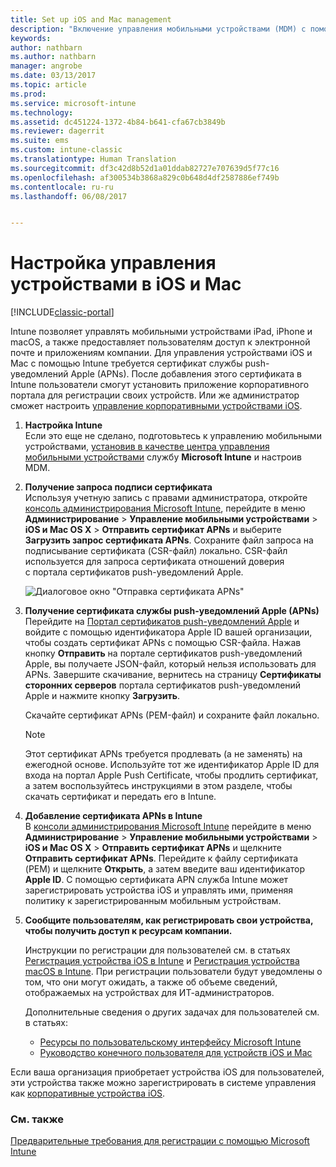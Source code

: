 ```yaml
---
title: Set up iOS and Mac management
description: "Включение управления мобильными устройствами (MDM) с помощью Microsoft Intune для устройств iOS, включая устройства iPad и iPhone, а также для устройств Mac OS X."
keywords: 
author: nathbarn
ms.author: nathbarn
manager: angrobe
ms.date: 03/13/2017
ms.topic: article
ms.prod: 
ms.service: microsoft-intune
ms.technology: 
ms.assetid: dc451224-1372-4b84-b641-cfa67cb3849b
ms.reviewer: dagerrit
ms.suite: ems
ms.custom: intune-classic
ms.translationtype: Human Translation
ms.sourcegitcommit: df3c42d8b52d1a01ddab82727e707639d5f77c16
ms.openlocfilehash: af300534b3868a829c0b648d4df2587886ef749b
ms.contentlocale: ru-ru
ms.lasthandoff: 06/08/2017


---
```


# <a name="set-up-ios-and-mac-device-management"></a>Настройка управления устройствами в iOS и Mac

[!INCLUDE[classic-portal](../includes/classic-portal.md)]

Intune позволяет управлять мобильными устройствами iPad, iPhone и macOS, а также предоставляет пользователям доступ к электронной почте и приложениям компании. Для управления устройствами iOS и Mac с помощью Intune требуется сертификат службы push-уведомлений Apple (APNs). После добавления этого сертификата в Intune пользователи смогут установить приложение корпоративного портала для регистрации своих устройств. Или же администратор сможет настроить [управление корпоративными устройствами iOS](enroll-corporate-owned-ios-devices-in-microsoft-intune.md).

1.  **Настройка Intune**<br>
    Если это еще не сделано, подготовьтесь к управлению мобильными устройствами, [установив в качестве центра управления мобильными устройствами](prerequisites-for-enrollment.md#step-2-set-mdm-authority) службу **Microsoft Intune** и настроив MDM.

2.  **Получение запроса подписи сертификата**<br>
    Используя учетную запись с правами администратора, откройте [консоль администрирования Microsoft Intune](https://manage.microsoft.com), перейдите в меню **Администрирование** &gt; **Управление мобильными устройствами** &gt; **iOS и Mac OS X** &gt; **Отправить сертификат APNs** и выберите **Загрузить запрос сертификата APNs**. Сохраните файл запроса на подписывание сертификата (CSR-файл) локально. CSR-файл используется для запроса сертификата отношений доверия с портала сертификатов push-уведомлений Apple.

    ![Диалоговое окно "Отправка сертификата APNs"](../media/Intune-iOS-enrollment-with-apns.png)

3.  **Получение сертификата службы push-уведомлений Apple (APNs)**<br>
    Перейдите на [Портал сертификатов push-уведомлений Apple](http://go.microsoft.com/fwlink/?LinkId=269844) и войдите с помощью идентификатора Apple ID вашей организации, чтобы создать сертификат APNs с помощью CSR-файла. Нажав кнопку **Отправить** на портале сертификатов push-уведомлений Apple, вы получаете JSON-файл, который нельзя использовать для APNs. Завершите скачивание, вернитесь на страницу **Сертификаты сторонних серверов** портала сертификатов push-уведомлений Apple и нажмите кнопку **Загрузить**.

    Скачайте сертификат APNs (PEM-файл) и сохраните файл локально.

    > [!NOTE]
    > Этот сертификат APNs требуется продлевать (а не заменять) на ежегодной основе. Используйте тот же идентификатор Apple ID для входа на портал Apple Push Certificate, чтобы продлить сертификат, а затем воспользуйтесь инструкциями в этом разделе, чтобы скачать сертификат и передать его в Intune.

4.  **Добавление сертификата APNs в Intune**<br>
    В [консоли администрирования Microsoft Intune](https://manage.microsoft.com) перейдите в меню **Администрирование** &gt; **Управление мобильными устройствами** &gt; **iOS и Mac OS X** &gt; **Отправить сертификат APNs** и щелкните **Отправить сертификат APNs**. Перейдите к файлу сертификата (PEM) и щелкните **Открыть**, а затем введите ваш идентификатор **Apple ID**. С помощью сертификата APN служба Intune может зарегистрировать устройства iOS и управлять ими, применяя политику к зарегистрированным мобильным устройствам.

5.  **Сообщите пользователям, как регистрировать свои устройства, чтобы получить доступ к ресурсам компании.**

    Инструкции по регистрации для пользователей см. в статьях [Регистрация устройства iOS в Intune](https://docs.microsoft.com/intune-user-help/enroll-your-device-in-intune-ios) и [Регистрация устройства macOS в Intune](https://docs.microsoft.com/intune-user-help/enroll-your-device-in-intune-macos). При регистрации пользователи будут уведомлены о том, что они могут ожидать, а также об объеме сведений, отображаемых на устройствах для ИТ-администраторов.

    Дополнительные сведения о других задачах для пользователей см. в статьях:
    - [Ресурсы по пользовательскому интерфейсу Microsoft Intune](/intune/end-user-educate)
    - [Руководство конечного пользователя для устройств iOS и Mac](https://docs.microsoft.com/intune-user-help/using-your-ios-or-macOS-device-with-intune)

Если ваша организация приобретает устройства iOS для пользователей, эти устройства также можно зарегистрировать в системе управления как [корпоративные устройства iOS](enroll-corporate-owned-ios-devices-in-microsoft-intune.md).

### <a name="see-also"></a>См. также
[Предварительные требования для регистрации с помощью Microsoft Intune](prerequisites-for-enrollment.md)

